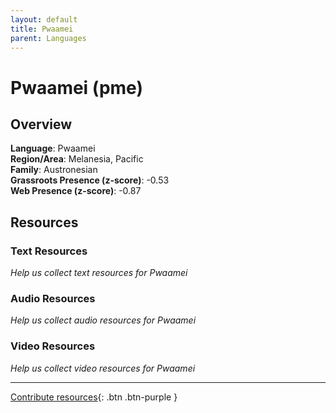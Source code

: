```yaml
---
layout: default
title: Pwaamei
parent: Languages
---
```


# Pwaamei (pme)

## Overview

**Language**: Pwaamei  
**Region/Area**: Melanesia, Pacific  
**Family**: Austronesian  
**Grassroots Presence (z-score)**: -0.53  
**Web Presence (z-score)**: -0.87  

## Resources

### Text Resources
*Help us collect text resources for Pwaamei*

### Audio Resources
*Help us collect audio resources for Pwaamei*

### Video Resources
*Help us collect video resources for Pwaamei*

---

[Contribute resources](https://forms.office.com/e/1SfLJx3u1r){: .btn .btn-purple }
